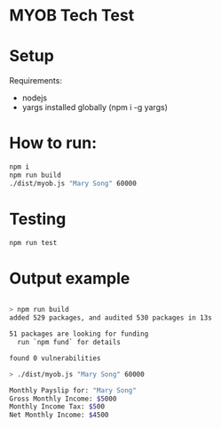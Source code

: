 # MYOB Tech Test

# Setup
Requirements:
 - nodejs
 - yargs installed globally (npm i -g yargs)


# How to run:
```sh
npm i
npm run build
./dist/myob.js "Mary Song" 60000

```

# Testing
```sh
npm run test
```

# Output example
```sh

> npm run build
added 529 packages, and audited 530 packages in 13s

51 packages are looking for funding
  run `npm fund` for details

found 0 vulnerabilities

> ./dist/myob.js "Mary Song" 60000

Monthly Payslip for: "Mary Song"
Gross Monthly Income: $5000
Monthly Income Tax: $500
Net Monthly Income: $4500
```